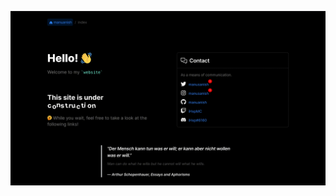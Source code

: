 <a href="https://manuanish.vercel.app">![](https://raw.githubusercontent.com/manuanish/manuanish.github.io/main/public/crop.gif)</a>
